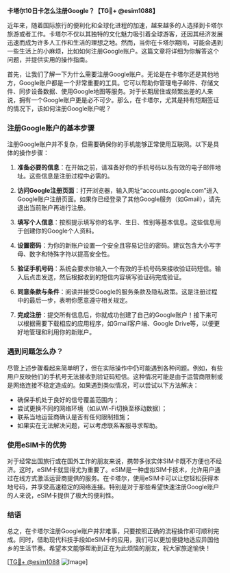 **卡塔尔10日卡怎么注册Google？【TG💪+ @esim1088】**

近年来，随着国际旅行的便利化和全球化进程的加速，越来越多的人选择到卡塔尔旅游或者工作。卡塔尔不仅以其独特的文化魅力吸引着全球游客，还因其经济发展迅速而成为许多人工作和生活的理想之地。然而，当你在卡塔尔期间，可能会遇到一些生活上的小麻烦，比如如何注册Google账户。这篇文章将详细为你解答这个问题，并提供实用的操作指南。

首先，让我们了解一下为什么需要注册Google账户。无论是在卡塔尔还是其他地方，Google账户都是一个非常重要的工具。它可以帮助你管理电子邮件、存储文件、同步设备数据、使用Google地图等服务。对于长期居住或频繁出差的人来说，拥有一个Google账户更是必不可少。那么，在卡塔尔，尤其是持有短期签证的情况下，该如何注册Google账户呢？

### 注册Google账户的基本步骤

注册Google账户并不复杂，但需要确保你的手机能够正常使用互联网。以下是具体的操作步骤：

1. **准备必要的信息**：在开始之前，请准备好你的手机号码以及有效的电子邮件地址。这些信息是注册过程中必需的。
   
2. **访问Google注册页面**：打开浏览器，输入网址“accounts.google.com”进入Google账户注册页面。如果你已经登录了其他Google服务（如Gmail），请先退出当前账户再进行注册。

3. **填写个人信息**：按照提示填写你的名字、生日、性别等基本信息。这些信息用于创建你的Google个人资料。

4. **设置密码**：为你的新账户设置一个安全且容易记住的密码。建议包含大小写字母、数字和特殊字符以提高安全性。

5. **验证手机号码**：系统会要求你输入一个有效的手机号码来接收验证码短信。输入后点击发送，然后根据收到的短信内容填写验证码完成验证。

6. **同意条款与条件**：阅读并接受Google的服务条款及隐私政策。这是注册过程中的最后一步，表明你愿意遵守相关规定。

7. **完成注册**：提交所有信息后，你就成功创建了自己的Google账户！接下来可以根据需要下载相应的应用程序，如Gmail客户端、Google Drive等，以便更好地管理和利用你的新账户。

### 遇到问题怎么办？

尽管上述步骤看起来简单明了，但在实际操作中仍可能遇到各种问题。例如，有些用户反映他们的手机号无法接收到验证码短信。这种情况可能是由于运营商限制或是网络连接不稳定造成的。如果遇到类似情况，可以尝试以下方法解决：

- 确保手机处于良好的信号覆盖范围内；
- 尝试更换不同的网络环境（如从Wi-Fi切换至移动数据）；
- 联系当地运营商确认是否有任何限制措施；
- 如果实在无法解决问题，可以考虑联系客服寻求帮助。

### 使用eSIM卡的优势

对于经常出国旅行或在国外工作的朋友来说，携带多张实体SIM卡既不方便也不经济。这时，eSIM卡就显得尤为重要了。eSIM是一种虚拟SIM卡技术，允许用户通过在线方式激活运营商提供的服务。在卡塔尔，使用eSIM卡可以让您轻松获得本地号码，并享受高速稳定的网络连接。特别是对于那些希望快速注册Google账户的人来说，eSIM卡提供了极大的便利性。

### 结语

总之，在卡塔尔注册Google账户并非难事，只要按照正确的流程操作即可顺利完成。同时，借助现代科技手段如eSIM卡的应用，我们可以更加便捷地适应异国他乡的生活节奏。希望本文能够帮助到正在为此烦恼的朋友，祝大家旅途愉快！

[[TG💪+ @esim1088](https://t.me/s/esim1088) ![Image](https://i.postimg.cc/4NQfJmqS/Snipaste-2025-05-13-00-14-12.png)]
